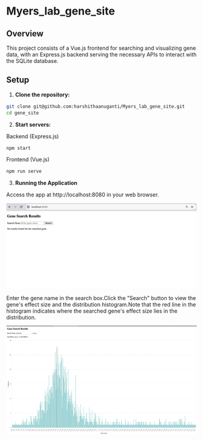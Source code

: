 # Myers_lab_gene_site

## Overview

This project consists of a Vue.js frontend for searching and visualizing gene data, with an Express.js backend serving the necessary APIs to interact with the SQLite database.

## Setup

1. **Clone the repository:**

```bash
git clone git@github.com:harshithaanuganti/Myers_lab_gene_site.git
cd gene_site
```

2. **Start servers:**

Backend (Express.js)

```bash
npm start
```

Frontend (Vue.js)
```bash
npm run serve
```

3. **Running the Application**

Access the app at http://localhost:8080 in your web browser.

![Alt text](image.png)

Enter the gene name in the search box.Click the "Search" button to view the gene's effect size and the distribution histogram.Note that the red line in the histogram indicates where the searched gene's effect size lies in the distribution.

![Alt text](image-2.png)


